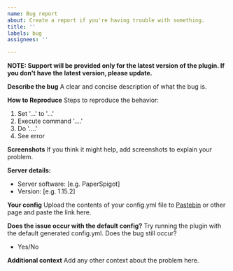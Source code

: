 ```yaml
---
name: Bug report
about: Create a report if you're having trouble with something.
title: ''
labels: bug
assignees: ''

---
```


**NOTE: Support will be provided only for the latest version of the plugin. If you don't have the latest version, please update.**

**Describe the bug**
A clear and concise description of what the bug is.

**How to Reproduce**
Steps to reproduce the behavior:
1. Set '...' to '...'
2. Execute command '....'
3. Do '....'
4. See error

**Screenshots**
If you think it might help, add screenshots to explain your problem.

**Server details:**
 - Server software: [e.g. PaperSpigot]
 - Version: [e.g. 1.15.2]

**Your config**
Upload the contents of your config.yml file to [Pastebin](https://pastebin.com/) or other page and paste the link here.

**Does the issue occur with the default config?**
Try running the plugin with the default generated config.yml. Does the bug still occur?
 - Yes/No

**Additional context**
Add any other context about the problem here.
